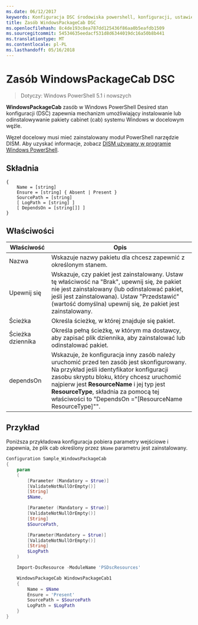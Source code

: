 ```yaml
---
ms.date: 06/12/2017
keywords: Konfiguracja DSC środowiska powershell, konfiguracji, ustawienia
title: Zasób WindowsPackageCab DSC
ms.openlocfilehash: 8c4de193c8ea787dd125436f86aa0b5eafdb1509
ms.sourcegitcommit: 54534635eedacf531d8d6344019dc16a50b8b441
ms.translationtype: MT
ms.contentlocale: pl-PL
ms.lasthandoff: 05/16/2018
---
```

# <a name="dsc-windowspackagecab-resource"></a>Zasób WindowsPackageCab DSC

> Dotyczy: Windows PowerShell 5.1 i nowszych

**WindowsPackageCab** zasób w Windows PowerShell Desired stan konfiguracji (DSC) zapewnia mechanizm umożliwiający instalowanie lub odinstalowywanie pakiety cabinet (cab) systemu Windows w docelowym węźle.

Węzeł docelowy musi mieć zainstalowany moduł PowerShell narzędzie DISM. Aby uzyskać informacje, zobacz [DISM używany w programie Windows PowerShell](https://msdn.microsoft.com/en-us/windows/hardware/commercialize/manufacture/desktop/use-dism-in-windows-powershell-s14).


## <a name="syntax"></a>Składnia

```
{
    Name = [string]
    Ensure = [string] { Absent | Present }
    SourcePath = [string]
    [ LogPath = [string] ]
    [ DependsOn = [string[]] ]
}
```

## <a name="properties"></a>Właściwości

|  Właściwość  |  Opis   |
|---|---|
| Nazwa| Wskazuje nazwy pakietu dla chcesz zapewnić z określonym stanem.|
| Upewnij się| Wskazuje, czy pakiet jest zainstalowany. Ustaw tę właściwość na "Brak", upewnij się, że pakiet nie jest zainstalowany (lub odinstalować pakiet, jeśli jest zainstalowana). Ustaw "Przedstawić" (wartość domyślna) upewnij się, że pakiet jest zainstalowany.|
| Ścieżka| Określa ścieżkę, w której znajduje się pakiet.|
| Ścieżka dziennika| Określa pełną ścieżkę, w którym ma dostawcy, aby zapisać plik dziennika, aby zainstalować lub odinstalować pakiet.|
| dependsOn | Wskazuje, że konfiguracja inny zasób należy uruchomić przed ten zasób jest skonfigurowany. Na przykład jeśli identyfikator konfiguracji zasobu skryptu bloku, który chcesz uruchomić najpierw jest **ResourceName** i jej typ jest **ResourceType**, składnia za pomocą tej właściwości to "DependsOn ="[ResourceName ResourceType]"".|

## <a name="example"></a>Przykład

Poniższa przykładowa konfiguracja pobiera parametry wejściowe i zapewnia, że plik cab określony przez `$Name` parametru jest zainstalowany.

```powershell
Configuration Sample_WindowsPackageCab
{
    param
    (
        [Parameter (Mandatory = $true)]
        [ValidateNotNullOrEmpty()]
        [String]
        $Name,

        [Parameter (Mandatory = $true)]
        [ValidateNotNullOrEmpty()]
        [String]
        $SourcePath,

        [Parameter(Mandatory = $true)]
        [ValidateNotNullOrEmpty()]
        [String]
        $LogPath
    )

    Import-DscResource -ModuleName 'PSDscResources'

    WindowsPackageCab WindowsPackageCab1
    {
        Name = $Name
        Ensure = 'Present'
        SourcePath = $SourcePath
        LogPath = $LogPath
    }
}
```